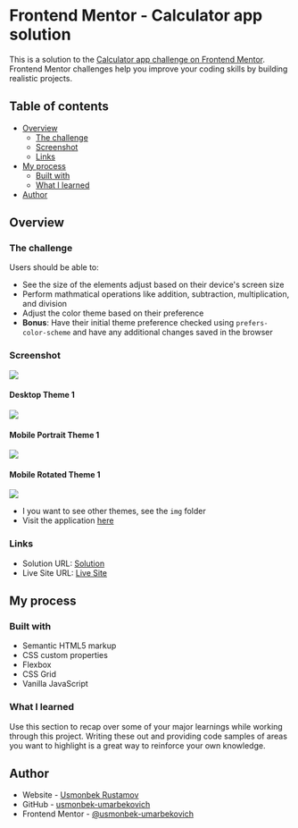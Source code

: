 # Frontend Mentor - Calculator app solution

This is a solution to the [Calculator app challenge on Frontend Mentor](https://www.frontendmentor.io/challenges/calculator-app-9lteq5N29). Frontend Mentor challenges help you improve your coding skills by building realistic projects. 

## Table of contents

- [Overview](#overview)
  - [The challenge](#the-challenge)
  - [Screenshot](#screenshot)
  - [Links](#links)
- [My process](#my-process)
  - [Built with](#built-with)
  - [What I learned](#what-i-learned)
- [Author](#author)

## Overview

### The challenge

Users should be able to:

- See the size of the elements adjust based on their device's screen size
- Perform mathmatical operations like addition, subtraction, multiplication, and division
- Adjust the color theme based on their preference
- **Bonus**: Have their initial theme preference checked using `prefers-color-scheme` and have any additional changes saved in the browser

### Screenshot

![](./screenshot.jpg)

#### Desktop Theme 1
![](./img/desktop-theme-1.png)

#### Mobile Portrait Theme 1
![](./img/mobile-portrait-theme-1.png)

#### Mobile Rotated Theme 1
![](./img/mobile-rotated-theme-1.png)

- I you want to see other themes, see the `img` folder
- Visit the application [here](https://usmonbek-calculator.netlify.app)


### Links

- Solution URL: [Solution](https://github.com/usmonbek-umarbekovich/Calculator-App-Main)
- Live Site URL: [Live Site](https://usmonbek-calculator.netlify.app)

## My process

### Built with

- Semantic HTML5 markup
- CSS custom properties
- Flexbox
- CSS Grid
- Vanilla JavaScript

### What I learned

Use this section to recap over some of your major learnings while working through this project. Writing these out and providing code samples of areas you want to highlight is a great way to reinforce your own knowledge.

## Author

- Website - [Usmonbek Rustamov](https://www.usmonbek.netlify.com)
- GitHub - [usmonbek-umarbekovich](https://github.com/usmonbek-umarbekovich)
- Frontend Mentor - [@usmonbek-umarbekovich](https://www.frontendmentor.io/profile/usmonbek-umarbekovich)
